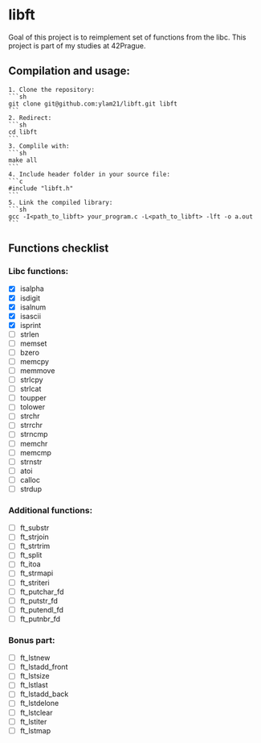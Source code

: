 # libft
Goal of this project is to reimplement set of functions from the libc.
This project is part of my studies at 42Prague.
## Compilation and usage:
    1. Clone the repository:
    ```sh
    git clone git@github.com:ylam21/libft.git libft
    ```
    2. Redirect:
    ```sh
    cd libft
    ```
    3. Complile with:
    ```sh
    make all
    ```
    4. Include header folder in your source file:
    ```c
    #include "libft.h"
    ```
    5. Link the compiled library:
    ```sh
    gcc -I<path_to_libft> your_program.c -L<path_to_libft> -lft -o a.out
    ```
## Functions checklist
### Libc functions:
- [X] isalpha
- [X] isdigit
- [X] isalnum
- [X] isascii
- [X] isprint
- [ ] strlen
- [ ] memset
- [ ] bzero
- [ ] memcpy
- [ ] memmove
- [ ] strlcpy
- [ ] strlcat
- [ ] toupper
- [ ] tolower
- [ ] strchr
- [ ] strrchr
- [ ] strncmp
- [ ] memchr
- [ ] memcmp
- [ ] strnstr
- [ ] atoi
- [ ] calloc
- [ ] strdup
### Additional functions:
- [ ] ft_substr
- [ ] ft_strjoin
- [ ] ft_strtrim
- [ ] ft_split
- [ ] ft_itoa
- [ ] ft_strmapi
- [ ] ft_striteri
- [ ] ft_putchar_fd
- [ ] ft_putstr_fd
- [ ] ft_putendl_fd
- [ ] ft_putnbr_fd
### Bonus part:
- [ ] ft_lstnew
- [ ] ft_lstadd_front
- [ ] ft_lstsize
- [ ] ft_lstlast
- [ ] ft_lstadd_back
- [ ] ft_lstdelone
- [ ] ft_lstclear
- [ ] ft_lstiter
- [ ] ft_lstmap
